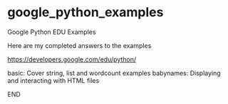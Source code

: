 # google_python_examples
Google Python EDU Examples


Here are my completed answers to the examples

https://developers.google.com/edu/python/

basic: Cover string, list and wordcount examples
babynames: Displaying and interacting with HTML files

END
